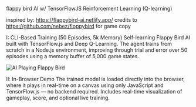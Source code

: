 flappy bird AI w/ TensorFlowJS Reinforcement Learning (Q-learning) 

inspired by: https://flappybird-ai.netlify.app/ 
credits to https://github.com/nebez/floppybird for game copy 


I: CLI-Based Training (50 Episodes, 5k Memory)
Self-learning Flappy Bird AI built with TensorFlow.js and Deep Q-Learning.
The agent trains from scratch in a Node.js environment, improving through trial and error over 50 episodes using a memory buffer of 5,000 game states.

![AI Playing Flappy Bird](media/demo.gif)

II: In-Browser Demo
The trained model is loaded directly into the browser, where it plays in real-time on a canvas using only JavaScript and TensorFlow.js — no backend required.
Includes real-time visualization of gameplay, score, and optional live training.



